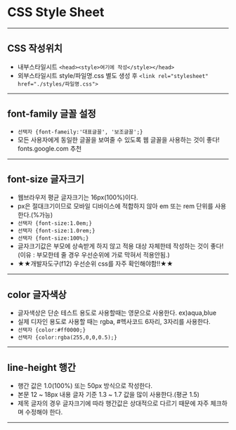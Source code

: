 # CSS Style Sheet
--------
## CSS 작성위치
* 내부스타일시트 `<head><style>여기에 작성</style></head>`
* 외부스타일시트 style/파일명.css 별도 생성 후
    `<link rel="stylesheet" href="./styles/파일명.css">`
----------
## font-family 글꼴 설정
* `선택자 {font-fameily:'대표글꼴', '보조글꼴';}`
* 모든 사용자에게 동일한 글꼴을 보여줄 수 있도록 웹 글꼴을 사용하는 것이 좋다! fonts.google.com 추천
----------
## font-size 글자크기
* 웹브라우저 평균 글자크기는 16px(100%)이다.
* px은 절대크기이므로 모바일 디바이스에 적합하지 않아 em 또는 rem 단위를 사용한다.(%가능)
* `선택자 {font-size:1.0em;}`
* `선택자 {font-size:1.0rem;}`
* `선택자 {font-size:100%;}`
* 글자크기값은 부모에 상속받게 하지 않고 적용 대상 자체한테 작성하는 것이 좋다! (이유 : 부모한테 줄 경우 우선순위에 가로 막혀서 적용안됨.)
* ★★개발자도구(f12) 우선순위 css를 자주 확인해야함!!★★
-------
## color 글자색상
* 글자색상은 단순 테스트 용도로 사용할때는 영문으로 사용한다. ex)aqua,blue
* 실제 디자인 용도로 사용할 때는 rgba, #헥사코드 6자리, 3자리를 사용한다.
* `선택자 {color:#ff0000;}`
* `선택자 {color:rgba(255,0,0,0.5);}`
-------
## line-height 행간
* 행간 값은 1.0(100%) 또는 50px 방식으로 작성한다.
* 본문 12 ~ 18px 내용 글자 기준 1.3 ~ 1.7 값을 많이 사용한다.(평균 1.5)
* 제목 글자의 경우 글자크기에 따라 행간값은 상대적으로 다르기 때문에 자주 체크하며 수정해야 한다.
-------